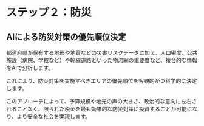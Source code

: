 # ステップ２：防災

## AIによる防災対策の優先順位決定

都道府県が保有する地形や地質などの災害リスクデータに加え、人口密度、公共施設（病院、学校など）や幹線道路といった物流網の重要度など、複合的な情報をAIで分析します。

これにより、防災対策を実施すべきエリアの優先順位を客観的かつ科学的に決定します。

このアプローチによって、予算規模や地元の声の大きさ、政治的な意向に左右されることなく、限られた税金を最も効果的な防災対策に投資することが可能になり、より安全な社会を実現します。